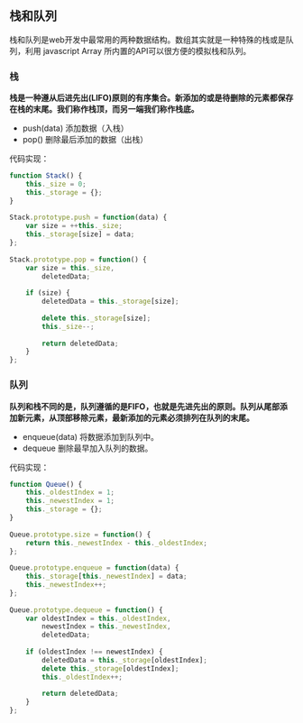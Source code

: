 ## 栈和队列

栈和队列是web开发中最常用的两种数据结构。数组其实就是一种特殊的栈或是队列，利用 javascript Array 所内置的API可以很方便的模拟栈和队列。

### 栈

**栈是一种遵从后进先出(LIFO)原则的有序集合。新添加的或是待删除的元素都保存在栈的末尾。我们称作栈顶，而另一端我们称作栈底。**

- push(data) 添加数据（入栈）
- pop() 删除最后添加的数据（出栈）

代码实现：

```javascript
function Stack() {
    this._size = 0;
    this._storage = {};
}
 
Stack.prototype.push = function(data) {
    var size = ++this._size;
    this._storage[size] = data;
};
 
Stack.prototype.pop = function() {
    var size = this._size,
        deletedData;
 
    if (size) {
        deletedData = this._storage[size];
 
        delete this._storage[size];
        this._size--;
 
        return deletedData;
    }
};
```



### **队列**

**队列和栈不同的是，队列遵循的是FIFO，也就是先进先出的原则。队列从尾部添加新元素，从顶部移除元素，最新添加的元素必须排列在队列的末尾。**

- enqueue(data) 将数据添加到队列中。
- dequeue 删除最早加入队列的数据。

代码实现：

```javascript
function Queue() {
    this._oldestIndex = 1;
    this._newestIndex = 1;
    this._storage = {};
}
 
Queue.prototype.size = function() {
    return this._newestIndex - this._oldestIndex;
};
 
Queue.prototype.enqueue = function(data) {
    this._storage[this._newestIndex] = data;
    this._newestIndex++;
};
 
Queue.prototype.dequeue = function() {
    var oldestIndex = this._oldestIndex,
        newestIndex = this._newestIndex,
        deletedData;
 
    if (oldestIndex !== newestIndex) {
        deletedData = this._storage[oldestIndex];
        delete this._storage[oldestIndex];
        this._oldestIndex++;
 
        return deletedData;
    }
};
```

